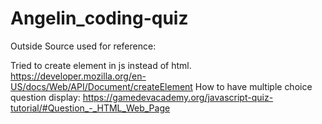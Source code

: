 # Angelin_coding-quiz

Outside Source used for reference:

Tried to create element in js instead of html. https://developer.mozilla.org/en-US/docs/Web/API/Document/createElement
How to have multiple choice question display: https://gamedevacademy.org/javascript-quiz-tutorial/#Question_-_HTML_Web_Page
